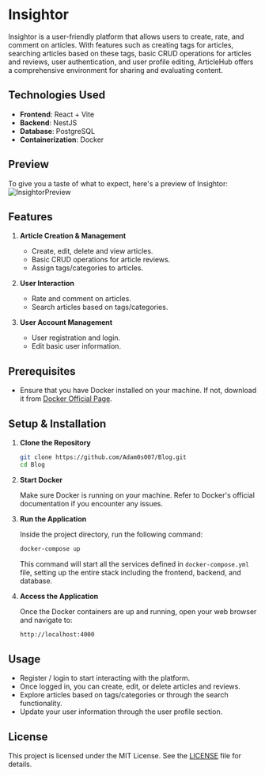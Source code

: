 # Insightor

Insightor is a user-friendly platform that allows users to create, rate, and comment on articles. With features such as creating tags for articles, searching articles based on these tags, basic CRUD operations for articles and reviews, user authentication, and user profile editing, ArticleHub offers a comprehensive environment for sharing and evaluating content.

## Technologies Used

- **Frontend**: React + Vite
- **Backend**: NestJS
- **Database**: PostgreSQL
- **Containerization**: Docker

## Preview
   To give you a taste of what to expect, here's a preview of Insightor:
   ![InsightorPreview](https://github.com/Adam0s007/Blog/assets/109285249/156e3a95-91f9-4fef-a1a8-b2da34a119a0)

## Features

1. **Article Creation & Management**
   - Create, edit, delete and view articles.
   - Basic CRUD operations for article reviews.
   - Assign tags/categories to articles.

2. **User Interaction**
   - Rate and comment on articles.
   - Search articles based on tags/categories.

3. **User Account Management**
   - User registration and login.
   - Edit basic user information.

## Prerequisites

- Ensure that you have Docker installed on your machine. If not, download it from [Docker Official Page](https://www.docker.com/get-started).

## Setup & Installation

1. **Clone the Repository**

   ```sh
   git clone https://github.com/Adam0s007/Blog.git
   cd Blog
   ```

2. **Start Docker**

   Make sure Docker is running on your machine. Refer to Docker's official documentation if you encounter any issues.

3. **Run the Application**

   Inside the project directory, run the following command:

   ```sh
   docker-compose up
   ```

   This command will start all the services defined in `docker-compose.yml` file, setting up the entire stack including the frontend, backend, and database.

4. **Access the Application**

   Once the Docker containers are up and running, open your web browser and navigate to:

   ```sh
   http://localhost:4000
   ```

## Usage

- Register / login to start interacting with the platform.
- Once logged in, you can create, edit, or delete articles and reviews.
- Explore articles based on tags/categories or through the search functionality.
- Update your user information through the user profile section.


## License

This project is licensed under the MIT License. See the [LICENSE](https://github.com/Adam0s007/Blog/blob/master/LICENSE) file for details.

